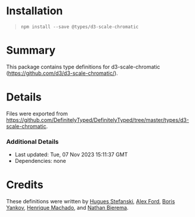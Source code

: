 # Installation
> `npm install --save @types/d3-scale-chromatic`

# Summary
This package contains type definitions for d3-scale-chromatic (https://github.com/d3/d3-scale-chromatic/).

# Details
Files were exported from https://github.com/DefinitelyTyped/DefinitelyTyped/tree/master/types/d3-scale-chromatic.

### Additional Details
 * Last updated: Tue, 07 Nov 2023 15:11:37 GMT
 * Dependencies: none

# Credits
These definitions were written by [Hugues Stefanski](https://github.com/Ledragon), [Alex Ford](https://github.com/gustavderdrache), [Boris Yankov](https://github.com/borisyankov), [Henrique Machado](https://github.com/henriquefm), and [Nathan Bierema](https://github.com/Methuselah96).
